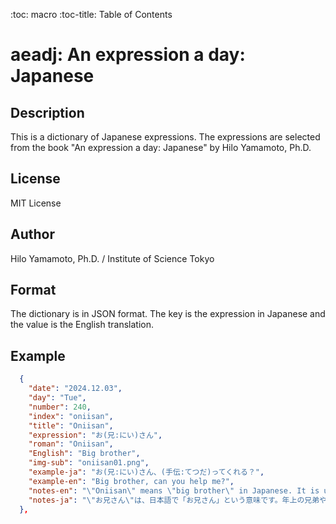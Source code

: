 :toc: macro
:toc-title: Table of Contents

# aeadj: An expression a day: Japanese

## Description

This is a dictionary of Japanese expressions. The expressions are selected from the book "An expression a day: Japanese" by Hilo Yamamoto, Ph.D.

## License

MIT License

## Author

Hilo Yamamoto, Ph.D. / Institute of Science Tokyo

## Format

The dictionary is in JSON format. The key is the expression in Japanese and the value is the English translation.

## Example

```json
  {
    "date": "2024.12.03",
    "day": "Tue",
    "number": 240,
    "index": "oniisan",
    "title": "Oniisan",
    "expression": "お(兄:にい)さん",
    "roman": "Oniisan",
    "English": "Big brother",
    "img-sub": "oniisan01.png",
    "example-ja": "お(兄:にい)さん、(手伝:てつだ)ってくれる？",
    "example-en": "Big brother, can you help me?",
    "notes-en": "\"Oniisan\" means \"big brother\" in Japanese. It is used to refer to an older brother or a young man who is older than the speaker even if he is not a brother. It is better not to use it for someone you don't know, you are regarded as a vulgar person. Of course, \"oneesan\" is the same.",
    "notes-ja": "\"お兄さん\"は、日本語で「お兄さん」という意味です。年上の兄弟や、兄弟でなくても年上の男性を指すときに使われます。あまり親しくない間や見ず知らずの人に対して、使うとあなたが下品な人として見做されるので、知らない人には使わない方がよい。もちろん、「お姉さん」も同様です。"
  },
```
